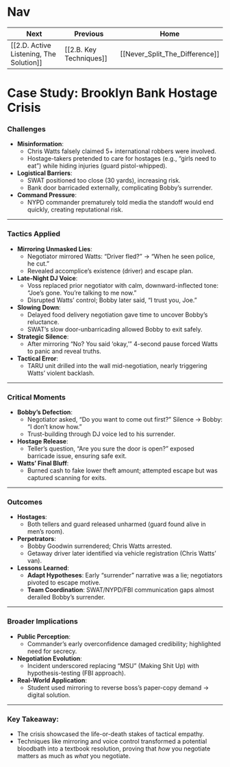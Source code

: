 # Nav 

| Next                                    | Previous                | Home                           |
| --------------------------------------- | ----------------------- | ------------------------------ |
| [[2.D. Active Listening, The Solution]] | [[2.B. Key Techniques]] | [[Never_Split_The_Difference]] |
# Case Study: Brooklyn Bank Hostage Crisis 

### **Challenges**

- **Misinformation**:
    - Chris Watts falsely claimed 5+ international robbers were involved.
    - Hostage-takers pretended to care for hostages (e.g., “girls need to eat”) while hiding injuries (guard pistol-whipped).
- **Logistical Barriers**:
    - SWAT positioned too close (30 yards), increasing risk.
    - Bank door barricaded externally, complicating Bobby’s surrender.
- **Command Pressure**:
    - NYPD commander prematurely told media the standoff would end quickly, creating reputational risk.

---

### **Tactics Applied**

- **Mirroring Unmasked Lies**:
    - Negotiator mirrored Watts: “Driver fled?” → “When he seen police, he cut.”
    - Revealed accomplice’s existence (driver) and escape plan.
- **Late-Night DJ Voice**:
    - Voss replaced prior negotiator with calm, downward-inflected tone: “Joe’s gone. You’re talking to me now.”
    - Disrupted Watts’ control; Bobby later said, “I trust you, Joe.”
- **Slowing Down**:
    - Delayed food delivery negotiation gave time to uncover Bobby’s reluctance.
    - SWAT’s slow door-unbarricading allowed Bobby to exit safely.
- **Strategic Silence**:
    - After mirroring “No? You said ‘okay,’” 4-second pause forced Watts to panic and reveal truths.
- **Tactical Error**:
    - TARU unit drilled into the wall mid-negotiation, nearly triggering Watts’ violent backlash.

---

### **Critical Moments**

- **Bobby’s Defection**:
    - Negotiator asked, “Do you want to come out first?” Silence → Bobby: “I don’t know how.”
    - Trust-building through DJ voice led to his surrender.
- **Hostage Release**:
    - Teller’s question, “Are you sure the door is open?” exposed barricade issue, ensuring safe exit.
- **Watts’ Final Bluff**:
    - Burned cash to fake lower theft amount; attempted escape but was captured scanning for exits.

---

### **Outcomes**

- **Hostages**:
    - Both tellers and guard released unharmed (guard found alive in men’s room).
- **Perpetrators**:
    - Bobby Goodwin surrendered; Chris Watts arrested.
    - Getaway driver later identified via vehicle registration (Chris Watts’ van).
- **Lessons Learned**:
    - **Adapt Hypotheses**: Early “surrender” narrative was a lie; negotiators pivoted to escape motive.
    - **Team Coordination**: SWAT/NYPD/FBI communication gaps almost derailed Bobby’s surrender.

---

### **Broader Implications**

- **Public Perception**:
    - Commander’s early overconfidence damaged credibility; highlighted need for secrecy.
- **Negotiation Evolution**:
    - Incident underscored replacing “MSU” (Making Shit Up) with hypothesis-testing (FBI approach).
- **Real-World Application**:
    - Student used mirroring to reverse boss’s paper-copy demand → digital solution.

---

### **Key Takeaway**:  
- The crisis showcased the life-or-death stakes of tactical empathy. 
- Techniques like mirroring and voice control transformed a potential bloodbath into a textbook resolution, proving that _how_ you negotiate matters as much as _what_ you negotiate.